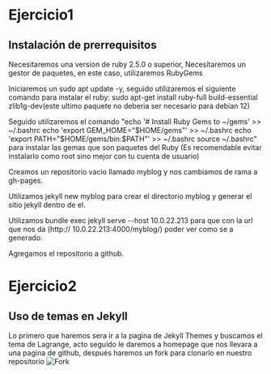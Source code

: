 # Ejercicio1
## Instalación de prerrequisitos
Necesitaremos una version de ruby 2.5.0 o superior, Necesitaremos un gestor de paquetes, en este caso, utilizaremos RubyGems

Iniciaremos un sudo apt update -y, seguido utilizaremos el siguiente comando para instalar el ruby: sudo apt-get install ruby-full build-essential zlib1g-dev(este ultimo paquete no deberia ser necesario para debian 12)

Seguido utilizaremos el comando "echo '# Install Ruby Gems to ~/gems' >> ~/.bashrc
echo 'export GEM_HOME="$HOME/gems"' >> ~/.bashrc
echo 'export PATH="$HOME/gems/bin:$PATH"' >> ~/.bashrc
source ~/.bashrc" para instalar las gemas que son paquetes del Ruby (Es recomendable evitar instalarlo como root sino mejor con tu cuenta de usuario)

Creamos un repositorio vacio llamado myblog y nos cambiamos de rama a gh-pages.

Utilizamos jekyll new myblog para crear el directorio myblog y generar el sitio jekyll dentro de el.

Utilizamos bundle exec jekyll serve --host 10.0.22.213 para que con la url que nos da (http:// 10.0.22.213:4000/myblog/) poder ver como se a generado.

Agregamos el repositorio a github.

# Ejercicio2
## Uso de temas en Jekyll
Lo primero que haremos sera ir a la pagina de Jekyll Themes y buscamos el tema de Lagrange, acto seguido le daremos a homepage que nos llevara a una pagina de github, después haremos un fork para clonarlo en nuestro repositorio
![Fork](D:\Usuarios\asir2\Escritorio\actividad2IAW\forktema.png)
